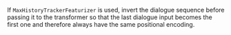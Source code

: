 If `MaxHistoryTrackerFeaturizer` is used, invert the dialogue sequence before passing
it to the transformer so that the last dialogue input becomes the first one and
therefore always have the same positional encoding.
